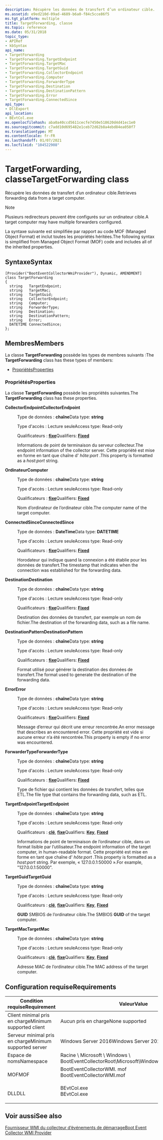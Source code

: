 ```yaml
---
description: Récupère les données de transfert d’un ordinateur cible.
ms.assetid: e9ed210d-09ad-4689-b6a0-f84c5cce86f5
ms.tgt_platform: multiple
title: TargetForwarding, classe
ms.topic: reference
ms.date: 05/31/2018
topic_type:
- APIRef
- kbSyntax
api_name:
- TargetForwarding
- TargetForwarding.TargetEndpoint
- TargetForwarding.TargetMac
- TargetForwarding.TargetGuid
- TargetForwarding.CollectorEndpoint
- TargetForwarding.Computer
- TargetForwarding.ForwarderType
- TargetForwarding.Destination
- TargetForwarding.DestinationPattern
- TargetForwarding.Error
- TargetForwarding.ConnectedSince
api_type:
- DllExport
api_location:
- BEvtCol.exe
ms.openlocfilehash: aba0a40ccd5611cecfe7450e518620d4d41ec1e0
ms.sourcegitcommit: c7add10d695482e1ceb72d62b8a4ebd84ea050f7
ms.translationtype: MT
ms.contentlocale: fr-FR
ms.lasthandoff: 01/07/2021
ms.locfileid: "104522908"
---
```

# <a name="targetforwarding-class"></a><span data-ttu-id="3a011-103">TargetForwarding, classe</span><span class="sxs-lookup"><span data-stu-id="3a011-103">TargetForwarding class</span></span>

<span data-ttu-id="3a011-104">Récupère les données de transfert d’un ordinateur cible.</span><span class="sxs-lookup"><span data-stu-id="3a011-104">Retrieves forwarding data from a target computer.</span></span>

> [!Note]  
> <span data-ttu-id="3a011-105">Plusieurs redirecteurs peuvent être configurés sur un ordinateur cible.</span><span class="sxs-lookup"><span data-stu-id="3a011-105">A target computer may have multiple forwarders configured.</span></span>

 

<span data-ttu-id="3a011-106">La syntaxe suivante est simplifiée par rapport au code MOF (Managed Object Format) et inclut toutes les propriétés héritées.</span><span class="sxs-lookup"><span data-stu-id="3a011-106">The following syntax is simplified from Managed Object Format (MOF) code and includes all of the inherited properties.</span></span>

## <a name="syntax"></a><span data-ttu-id="3a011-107">Syntaxe</span><span class="sxs-lookup"><span data-stu-id="3a011-107">Syntax</span></span>

``` syntax
[Provider("BootEventCollectorWmiProvider"), Dynamic, AMENDMENT]
class TargetForwarding
{
  string   TargetEndpoint;
  string   TargetMac;
  string   TargetGuid;
  string   CollectorEndpoint;
  string   Computer;
  string   ForwarderType;
  string   Destination;
  string   DestinationPattern;
  string   Error;
  DATETIME ConnectedSince;
};
```

## <a name="members"></a><span data-ttu-id="3a011-108">Membres</span><span class="sxs-lookup"><span data-stu-id="3a011-108">Members</span></span>

<span data-ttu-id="3a011-109">La classe **TargetForwarding** possède les types de membres suivants :</span><span class="sxs-lookup"><span data-stu-id="3a011-109">The **TargetForwarding** class has these types of members:</span></span>

-   [<span data-ttu-id="3a011-110">Propriétés</span><span class="sxs-lookup"><span data-stu-id="3a011-110">Properties</span></span>](#properties)

### <a name="properties"></a><span data-ttu-id="3a011-111">Propriétés</span><span class="sxs-lookup"><span data-stu-id="3a011-111">Properties</span></span>

<span data-ttu-id="3a011-112">La classe **TargetForwarding** possède les propriétés suivantes.</span><span class="sxs-lookup"><span data-stu-id="3a011-112">The **TargetForwarding** class has these properties.</span></span>

<dl> <dt>

<span data-ttu-id="3a011-113">**CollectorEndpoint**</span><span class="sxs-lookup"><span data-stu-id="3a011-113">**CollectorEndpoint**</span></span>
</dt> <dd> <dl> <dt>

<span data-ttu-id="3a011-114">Type de données : **chaîne**</span><span class="sxs-lookup"><span data-stu-id="3a011-114">Data type: **string**</span></span>
</dt> <dt>

<span data-ttu-id="3a011-115">Type d'accès : Lecture seule</span><span class="sxs-lookup"><span data-stu-id="3a011-115">Access type: Read-only</span></span>
</dt> <dt>

<span data-ttu-id="3a011-116">Qualificateurs : [ **fixe**](/windows/desktop/WmiSdk/standard-wmi-qualifiers)</span><span class="sxs-lookup"><span data-stu-id="3a011-116">Qualifiers: [**Fixed**](/windows/desktop/WmiSdk/standard-wmi-qualifiers)</span></span>
</dt> </dl>

<span data-ttu-id="3a011-117">Informations de point de terminaison du serveur collecteur.</span><span class="sxs-lookup"><span data-stu-id="3a011-117">The endpoint information of the collector server.</span></span> <span data-ttu-id="3a011-118">Cette propriété est mise en forme en tant que chaîne d' *hôte*:*port* .</span><span class="sxs-lookup"><span data-stu-id="3a011-118">This property is formatted as a *host*:*port* string.</span></span>

</dd> <dt>

<span data-ttu-id="3a011-119">**Ordinateur**</span><span class="sxs-lookup"><span data-stu-id="3a011-119">**Computer**</span></span>
</dt> <dd> <dl> <dt>

<span data-ttu-id="3a011-120">Type de données : **chaîne**</span><span class="sxs-lookup"><span data-stu-id="3a011-120">Data type: **string**</span></span>
</dt> <dt>

<span data-ttu-id="3a011-121">Type d'accès : Lecture seule</span><span class="sxs-lookup"><span data-stu-id="3a011-121">Access type: Read-only</span></span>
</dt> <dt>

<span data-ttu-id="3a011-122">Qualificateurs : [ **fixe**](/windows/desktop/WmiSdk/standard-wmi-qualifiers)</span><span class="sxs-lookup"><span data-stu-id="3a011-122">Qualifiers: [**Fixed**](/windows/desktop/WmiSdk/standard-wmi-qualifiers)</span></span>
</dt> </dl>

<span data-ttu-id="3a011-123">Nom d’ordinateur de l’ordinateur cible.</span><span class="sxs-lookup"><span data-stu-id="3a011-123">The computer name of the target computer.</span></span>

</dd> <dt>

<span data-ttu-id="3a011-124">**ConnectedSince**</span><span class="sxs-lookup"><span data-stu-id="3a011-124">**ConnectedSince**</span></span>
</dt> <dd> <dl> <dt>

<span data-ttu-id="3a011-125">Type de données : **DateTime**</span><span class="sxs-lookup"><span data-stu-id="3a011-125">Data type: **DATETIME**</span></span>
</dt> <dt>

<span data-ttu-id="3a011-126">Type d'accès : Lecture seule</span><span class="sxs-lookup"><span data-stu-id="3a011-126">Access type: Read-only</span></span>
</dt> <dt>

<span data-ttu-id="3a011-127">Qualificateurs : [ **fixe**](/windows/desktop/WmiSdk/standard-wmi-qualifiers)</span><span class="sxs-lookup"><span data-stu-id="3a011-127">Qualifiers: [**Fixed**](/windows/desktop/WmiSdk/standard-wmi-qualifiers)</span></span>
</dt> </dl>

<span data-ttu-id="3a011-128">Horodateur qui indique quand la connexion a été établie pour les données de transfert.</span><span class="sxs-lookup"><span data-stu-id="3a011-128">The timestamp that indicates when the connection was established for the forwarding data.</span></span>

</dd> <dt>

<span data-ttu-id="3a011-129">**Destination**</span><span class="sxs-lookup"><span data-stu-id="3a011-129">**Destination**</span></span>
</dt> <dd> <dl> <dt>

<span data-ttu-id="3a011-130">Type de données : **chaîne**</span><span class="sxs-lookup"><span data-stu-id="3a011-130">Data type: **string**</span></span>
</dt> <dt>

<span data-ttu-id="3a011-131">Type d'accès : Lecture seule</span><span class="sxs-lookup"><span data-stu-id="3a011-131">Access type: Read-only</span></span>
</dt> <dt>

<span data-ttu-id="3a011-132">Qualificateurs : [ **fixe**](/windows/desktop/WmiSdk/standard-wmi-qualifiers)</span><span class="sxs-lookup"><span data-stu-id="3a011-132">Qualifiers: [**Fixed**](/windows/desktop/WmiSdk/standard-wmi-qualifiers)</span></span>
</dt> </dl>

<span data-ttu-id="3a011-133">Destination des données de transfert, par exemple un nom de fichier.</span><span class="sxs-lookup"><span data-stu-id="3a011-133">The destination of the forwarding data, such as a file name.</span></span>

</dd> <dt>

<span data-ttu-id="3a011-134">**DestinationPattern**</span><span class="sxs-lookup"><span data-stu-id="3a011-134">**DestinationPattern**</span></span>
</dt> <dd> <dl> <dt>

<span data-ttu-id="3a011-135">Type de données : **chaîne**</span><span class="sxs-lookup"><span data-stu-id="3a011-135">Data type: **string**</span></span>
</dt> <dt>

<span data-ttu-id="3a011-136">Type d'accès : Lecture seule</span><span class="sxs-lookup"><span data-stu-id="3a011-136">Access type: Read-only</span></span>
</dt> <dt>

<span data-ttu-id="3a011-137">Qualificateurs : [ **fixe**](/windows/desktop/WmiSdk/standard-wmi-qualifiers)</span><span class="sxs-lookup"><span data-stu-id="3a011-137">Qualifiers: [**Fixed**](/windows/desktop/WmiSdk/standard-wmi-qualifiers)</span></span>
</dt> </dl>

<span data-ttu-id="3a011-138">Format utilisé pour générer la destination des données de transfert.</span><span class="sxs-lookup"><span data-stu-id="3a011-138">The format used to generate the destination of the forwarding data.</span></span>

</dd> <dt>

<span data-ttu-id="3a011-139">**Error**</span><span class="sxs-lookup"><span data-stu-id="3a011-139">**Error**</span></span>
</dt> <dd> <dl> <dt>

<span data-ttu-id="3a011-140">Type de données : **chaîne**</span><span class="sxs-lookup"><span data-stu-id="3a011-140">Data type: **string**</span></span>
</dt> <dt>

<span data-ttu-id="3a011-141">Type d'accès : Lecture seule</span><span class="sxs-lookup"><span data-stu-id="3a011-141">Access type: Read-only</span></span>
</dt> <dt>

<span data-ttu-id="3a011-142">Qualificateurs : [ **fixe**](/windows/desktop/WmiSdk/standard-wmi-qualifiers)</span><span class="sxs-lookup"><span data-stu-id="3a011-142">Qualifiers: [**Fixed**](/windows/desktop/WmiSdk/standard-wmi-qualifiers)</span></span>
</dt> </dl>

<span data-ttu-id="3a011-143">Message d’erreur qui décrit une erreur rencontrée.</span><span class="sxs-lookup"><span data-stu-id="3a011-143">An error message that describes an encountered error.</span></span> <span data-ttu-id="3a011-144">Cette propriété est vide si aucune erreur n’a été rencontrée.</span><span class="sxs-lookup"><span data-stu-id="3a011-144">This property is empty if no error was encountered.</span></span>

</dd> <dt>

<span data-ttu-id="3a011-145">**ForwarderType**</span><span class="sxs-lookup"><span data-stu-id="3a011-145">**ForwarderType**</span></span>
</dt> <dd> <dl> <dt>

<span data-ttu-id="3a011-146">Type de données : **chaîne**</span><span class="sxs-lookup"><span data-stu-id="3a011-146">Data type: **string**</span></span>
</dt> <dt>

<span data-ttu-id="3a011-147">Type d'accès : Lecture seule</span><span class="sxs-lookup"><span data-stu-id="3a011-147">Access type: Read-only</span></span>
</dt> <dt>

<span data-ttu-id="3a011-148">Qualificateurs : [ **fixe**](/windows/desktop/WmiSdk/standard-wmi-qualifiers)</span><span class="sxs-lookup"><span data-stu-id="3a011-148">Qualifiers: [**Fixed**](/windows/desktop/WmiSdk/standard-wmi-qualifiers)</span></span>
</dt> </dl>

<span data-ttu-id="3a011-149">Type de fichier qui contient les données de transfert, telles que ETL.</span><span class="sxs-lookup"><span data-stu-id="3a011-149">The file type that contains the forwarding data, such as ETL.</span></span>

</dd> <dt>

<span data-ttu-id="3a011-150">**TargetEndpoint**</span><span class="sxs-lookup"><span data-stu-id="3a011-150">**TargetEndpoint**</span></span>
</dt> <dd> <dl> <dt>

<span data-ttu-id="3a011-151">Type de données : **chaîne**</span><span class="sxs-lookup"><span data-stu-id="3a011-151">Data type: **string**</span></span>
</dt> <dt>

<span data-ttu-id="3a011-152">Type d'accès : Lecture seule</span><span class="sxs-lookup"><span data-stu-id="3a011-152">Access type: Read-only</span></span>
</dt> <dt>

<span data-ttu-id="3a011-153">Qualificateurs : [**clé**](/windows/desktop/WmiSdk/key-qualifier), [**fixe**](/windows/desktop/WmiSdk/standard-wmi-qualifiers)</span><span class="sxs-lookup"><span data-stu-id="3a011-153">Qualifiers: [**Key**](/windows/desktop/WmiSdk/key-qualifier), [**Fixed**](/windows/desktop/WmiSdk/standard-wmi-qualifiers)</span></span>
</dt> </dl>

<span data-ttu-id="3a011-154">Informations de point de terminaison de l’ordinateur cible, dans un format lisible par l’utilisateur.</span><span class="sxs-lookup"><span data-stu-id="3a011-154">The endpoint information of the target computer, in human-readable format.</span></span> <span data-ttu-id="3a011-155">Cette propriété est mise en forme en tant que chaîne d' *hôte*:*port* .</span><span class="sxs-lookup"><span data-stu-id="3a011-155">This property is formatted as a *host*:*port* string.</span></span> <span data-ttu-id="3a011-156">Par exemple, « 127.0.0.1:50000 ».</span><span class="sxs-lookup"><span data-stu-id="3a011-156">For example, "127.0.0.1:50000".</span></span>

</dd> <dt>

<span data-ttu-id="3a011-157">**TargetGuid**</span><span class="sxs-lookup"><span data-stu-id="3a011-157">**TargetGuid**</span></span>
</dt> <dd> <dl> <dt>

<span data-ttu-id="3a011-158">Type de données : **chaîne**</span><span class="sxs-lookup"><span data-stu-id="3a011-158">Data type: **string**</span></span>
</dt> <dt>

<span data-ttu-id="3a011-159">Type d'accès : Lecture seule</span><span class="sxs-lookup"><span data-stu-id="3a011-159">Access type: Read-only</span></span>
</dt> <dt>

<span data-ttu-id="3a011-160">Qualificateurs : [**clé**](/windows/desktop/WmiSdk/key-qualifier), [**fixe**](/windows/desktop/WmiSdk/standard-wmi-qualifiers)</span><span class="sxs-lookup"><span data-stu-id="3a011-160">Qualifiers: [**Key**](/windows/desktop/WmiSdk/key-qualifier), [**Fixed**](/windows/desktop/WmiSdk/standard-wmi-qualifiers)</span></span>
</dt> </dl>

<span data-ttu-id="3a011-161">**GUID** SMBIOS de l’ordinateur cible.</span><span class="sxs-lookup"><span data-stu-id="3a011-161">The SMBIOS **GUID** of the target computer.</span></span>

</dd> <dt>

<span data-ttu-id="3a011-162">**TargetMac**</span><span class="sxs-lookup"><span data-stu-id="3a011-162">**TargetMac**</span></span>
</dt> <dd> <dl> <dt>

<span data-ttu-id="3a011-163">Type de données : **chaîne**</span><span class="sxs-lookup"><span data-stu-id="3a011-163">Data type: **string**</span></span>
</dt> <dt>

<span data-ttu-id="3a011-164">Type d'accès : Lecture seule</span><span class="sxs-lookup"><span data-stu-id="3a011-164">Access type: Read-only</span></span>
</dt> <dt>

<span data-ttu-id="3a011-165">Qualificateurs : [**clé**](/windows/desktop/WmiSdk/key-qualifier), [**fixe**](/windows/desktop/WmiSdk/standard-wmi-qualifiers)</span><span class="sxs-lookup"><span data-stu-id="3a011-165">Qualifiers: [**Key**](/windows/desktop/WmiSdk/key-qualifier), [**Fixed**](/windows/desktop/WmiSdk/standard-wmi-qualifiers)</span></span>
</dt> </dl>

<span data-ttu-id="3a011-166">Adresse MAC de l’ordinateur cible.</span><span class="sxs-lookup"><span data-stu-id="3a011-166">The MAC address of the target computer.</span></span>

</dd> </dl>

## <a name="requirements"></a><span data-ttu-id="3a011-167">Configuration requise</span><span class="sxs-lookup"><span data-stu-id="3a011-167">Requirements</span></span>



| <span data-ttu-id="3a011-168">Condition requise</span><span class="sxs-lookup"><span data-stu-id="3a011-168">Requirement</span></span> | <span data-ttu-id="3a011-169">Valeur</span><span class="sxs-lookup"><span data-stu-id="3a011-169">Value</span></span> |
|-------------------------------------|------------------------------------------------------------------------------------------------------|
| <span data-ttu-id="3a011-170">Client minimal pris en charge</span><span class="sxs-lookup"><span data-stu-id="3a011-170">Minimum supported client</span></span><br/> | <span data-ttu-id="3a011-171">Aucun pris en charge</span><span class="sxs-lookup"><span data-stu-id="3a011-171">None supported</span></span><br/>                                                                            |
| <span data-ttu-id="3a011-172">Serveur minimal pris en charge</span><span class="sxs-lookup"><span data-stu-id="3a011-172">Minimum supported server</span></span><br/> | <span data-ttu-id="3a011-173">Windows Server 2016</span><span class="sxs-lookup"><span data-stu-id="3a011-173">Windows Server 2016</span></span><br/>                                                                       |
| <span data-ttu-id="3a011-174">Espace de noms</span><span class="sxs-lookup"><span data-stu-id="3a011-174">Namespace</span></span><br/>                | <span data-ttu-id="3a011-175">Racine \\ Microsoft \\ Windows \\ BootEventCollector</span><span class="sxs-lookup"><span data-stu-id="3a011-175">Root\\Microsoft\\Windows\\BootEventCollector</span></span><br/>                                              |
| <span data-ttu-id="3a011-176">MOF</span><span class="sxs-lookup"><span data-stu-id="3a011-176">MOF</span></span><br/>                      | <dl> <span data-ttu-id="3a011-177"><dt>BootEventCollectorWMI. mof</dt></span><span class="sxs-lookup"><span data-stu-id="3a011-177"><dt>BootEventCollectorWMI.mof</dt></span></span> </dl> |
| <span data-ttu-id="3a011-178">DLL</span><span class="sxs-lookup"><span data-stu-id="3a011-178">DLL</span></span><br/>                      | <dl> <span data-ttu-id="3a011-179"><dt>BEvtCol.exe</dt></span><span class="sxs-lookup"><span data-stu-id="3a011-179"><dt>BEvtCol.exe</dt></span></span> </dl>               |



## <a name="see-also"></a><span data-ttu-id="3a011-180">Voir aussi</span><span class="sxs-lookup"><span data-stu-id="3a011-180">See also</span></span>

<dl> <dt>

[<span data-ttu-id="3a011-181">Fournisseur WMI du collecteur d’événements de démarrage</span><span class="sxs-lookup"><span data-stu-id="3a011-181">Boot Event Collector WMI Provider</span></span>](boot-event-collector-wmi-provider-portal.md)
</dt> </dl>

 

